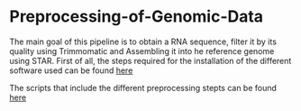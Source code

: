 # Preprocessing-of-Genomic-Data

The main goal of this pipeline is to obtain a RNA sequence, filter it by its quality using Trimmomatic and Assembling it into he reference genome using STAR.
 First of all, the steps required for the installation of the different software used can be found [here](https://github.com/pabloati/Preprocessing-of-genomic-Data/tree/Main-edits/Programs)

The scripts that include the different preprocessing stepts can be found [here](https://github.com/pabloati/Preprocessing-of-genomic-Data/tree/Main-edits/Scripts)
